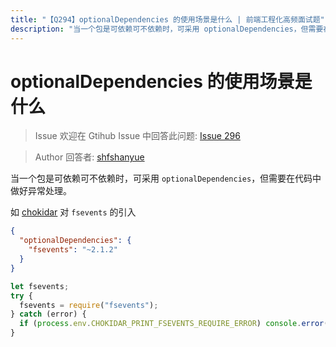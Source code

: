 ```yaml
---
title: "【Q294】optionalDependencies 的使用场景是什么 | 前端工程化高频面试题"
description: "当一个包是可依赖可不依赖时，可采用 optionalDependencies，但需要在代码中做好异常处理。如 chokidar 对 fsevents 的引入  字节跳动面试题、阿里腾讯面试题、美团小米面试题。"
---
```


# optionalDependencies 的使用场景是什么

> Issue
> 欢迎在 Gtihub Issue 中回答此问题: [Issue 296](https://github.com/shfshanyue/Daily-Question/issues/296)

> Author
> 回答者: [shfshanyue](https://github.com/shfshanyue)

当一个包是可依赖可不依赖时，可采用 `optionalDependencies`，但需要在代码中做好异常处理。

如 [chokidar](https://github.com/paulmillr/chokidar) 对 `fsevents` 的引入

```json
{
  "optionalDependencies": {
    "fsevents": "~2.1.2"
  }
}
```

```js
let fsevents;
try {
  fsevents = require("fsevents");
} catch (error) {
  if (process.env.CHOKIDAR_PRINT_FSEVENTS_REQUIRE_ERROR) console.error(error);
}
```
